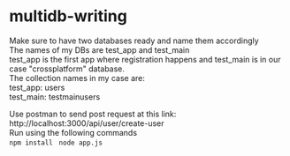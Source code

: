 # multidb-writing

Make sure to have two databases ready and name them accordingly <br>
The names of my DBs are test_app and test_main <br>
test_app is the first app where registration happens and test_main is in our case "crossplatform" database. <br>
The collection names in my case are: <br>
test_app: users <br>
test_main: testmainusers <br>

Use postman to send post request at this link: http://localhost:3000/api/user/create-user
<br>
Run using the following commands <br>
``
npm install 
``
``
node app.js
``
